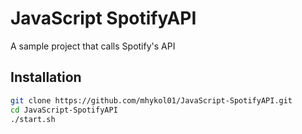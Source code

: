 # JavaScript SpotifyAPI
 A sample project that calls Spotify's API
 
## Installation
```sh
git clone https://github.com/mhykol01/JavaScript-SpotifyAPI.git
cd JavaScript-SpotifyAPI
./start.sh
```